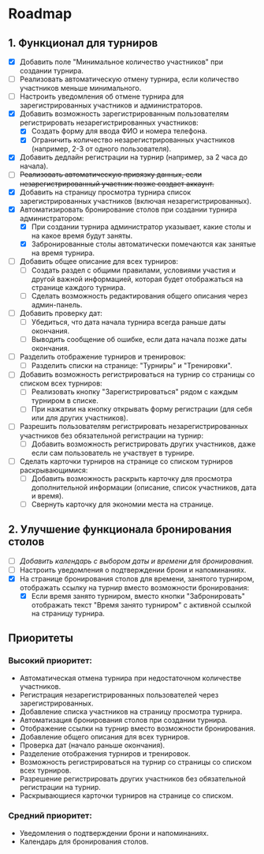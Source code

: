 # Roadmap

## 1. Функционал для турниров
- [x] Добавить поле "Минимальное количество участников" при создании турнира.
- [ ] Реализовать автоматическую отмену турнира, если количество участников меньше минимального.
- [ ] Настроить уведомления об отмене турнира для зарегистрированных участников и администраторов.
- [x] Добавить возможность зарегистрированным пользователям регистрировать незарегистрированных участников:
  - [x] Создать форму для ввода ФИО и номера телефона.
  - [x] Ограничить количество незарегистрированных участников (например, 2-3 от одного пользователя).
- [x] Добавить дедлайн регистрации на турнир (например, за 2 часа до начала).
- [ ] ~~Реализовать автоматическую привязку данных, если незарегистрированный участник позже создает аккаунт.~~
- [x] Добавить на страницу просмотра турнира список зарегистрированных участников (включая незарегистрированных).
- [x] Автоматизировать бронирование столов при создании турнира администратором:
  - [x] При создании турнира администратор указывает, какие столы и на какое время будут заняты.
  - [x] Забронированные столы автоматически помечаются как занятые на время турнира.
- [ ] Добавить общее описание для всех турниров:
  - [ ] Создать раздел с общими правилами, условиями участия и другой важной информацией, которая будет отображаться на странице каждого турнира.
  - [ ] Сделать возможность редактирования общего описания через админ-панель.
- [ ] Добавить проверку дат:
  - [ ] Убедиться, что дата начала турнира всегда раньше даты окончания.
  - [ ] Выводить сообщение об ошибке, если дата начала позже даты окончания.
- [ ] Разделить отображение турниров и тренировок:
  - [ ] Разделить списки на странице: "Турниры" и "Тренировки".
- [ ] Добавить возможность регистрироваться на турнир со страницы со списком всех турниров:
  - [ ] Реализовать кнопку "Зарегистрироваться" рядом с каждым турниром в списке.
  - [ ] При нажатии на кнопку открывать форму регистрации (для себя или для других участников).
- [ ] Разрешить пользователям регистрировать незарегистрированных участников без обязательной регистрации на турнир:
  - [ ] Добавить возможность регистрировать других участников, даже если сам пользователь не участвует в турнире.
- [ ] Сделать карточки турниров на странице со списком турниров раскрывающимися:
  - [ ] Добавить возможность раскрыть карточку для просмотра дополнительной информации (описание, список участников, дата и время).
  - [ ] Свернуть карточку для экономии места на странице.

## 2. Улучшение функционала бронирования столов
- [ ] _Добавить календарь с выбором даты и времени для бронирования._
- [ ] Настроить уведомления о подтверждении брони и напоминаниях.
- [x] На странице бронирования столов для времени, занятого турниром, отображать ссылку на турнир вместо возможности бронирования:
  - [x] Если время занято турниром, вместо кнопки "Забронировать" отображать текст "Время занято турниром" с активной ссылкой на страницу турнира.

## Приоритеты
### Высокий приоритет:
- Автоматическая отмена турнира при недостаточном количестве участников.
- Регистрация незарегистрированных пользователей через зарегистрированных.
- Добавление списка участников на страницу просмотра турнира.
- Автоматизация бронирования столов при создании турнира.
- Отображение ссылки на турнир вместо возможности бронирования.
- Добавление общего описания для всех турниров.
- Проверка дат (начало раньше окончания).
- Разделение отображения турниров и тренировок.
- Возможность регистрироваться на турнир со страницы со списком всех турниров.
- Разрешение регистрировать других участников без обязательной регистрации на турнир.
- Раскрывающиеся карточки турниров на странице со списком.

### Средний приоритет:
- Уведомления о подтверждении брони и напоминаниях.
- Календарь для бронирования столов.
